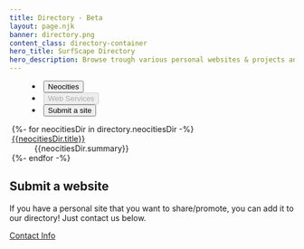 ```yaml
---
title: Directory - Beta
layout: page.njk
banner: directory.png
content_class: directory-container
hero_title: SurfScape Directory
hero_description: Browse trough various personal websites & projects and find alternative web services.
---
```


<tab-container>
  <menu class="sk-tab-buttons">
    <li>
      <button class="sk-tab-button" data-tab="tab1" aria-checked="true">Neocities</button>
    </li>
        <li>
      <button class="sk-tab-button" data-tab="tab2" aria-checked="false" disabled>Web Services</button>
    </li>
    <li style="margin-left:auto;">
      <button class="sk-tab-button" data-tab="submission" aria-checked="false">Submit a site</button>
    </li>
  </menu>
  <sk-tab-content-container>
      <div class="sk-tab-content" id="tab1" aria-hidden="false">
      <dl style="margin-left:0.25rem">
        {%- for neocitiesDir in directory.neocitiesDir -%}
        <dt><a href="{{neocitiesDir.url}}" target=_blank>{{neocitiesDir.title}}</a></dt>
        <dd>{{neocitiesDir.summary}}</dd>
        {%- endfor -%}
      </dl>
    </div>
    <!-- <div class="sk-tab-content links-grid" id="tab1" aria-hidden="false">
      {%- for directorySites in directory.directorySites -%}
      <section>
        <h2>{{directorySites.title}}</h2>
        <ul>
          {%- for link in directorySites.links -%}
          <li><a href="{{link.url}}" target=_blank>{{link.title}}</a></li>
          {%- endfor -%}
        </ul>
      </section>
      {%- endfor -%}
    </div> -->
    <div class="sk-tab-content" id="submission" aria-hidden="true">
      <section>
        <h2 id="submit-a-website">Submit a website</h2>
        <p>If you have a personal site that you want to share/promote, you can add it to our directory! Just contact us below.</p>
        <a href="/about/contact" class="sk-button sk-button-ocean">Contact Info</a>
      </section>
    </div>
  </tab-content-container>
</tab-container>
